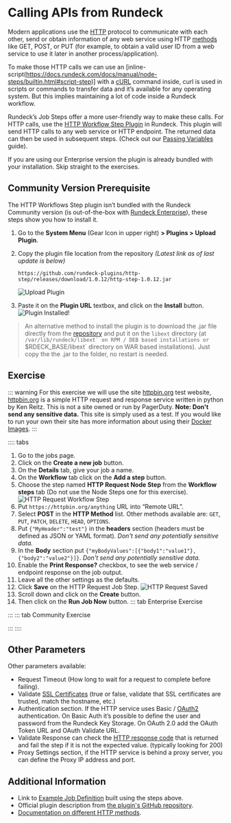# Calling APIs from Rundeck

Modern applications use the [HTTP](https://developer.mozilla.org/en-US/docs/Web/HTTP) protocol to communicate with each other, send or obtain information of any web service using HTTP [methods](https://developer.mozilla.org/en-US/docs/Web/HTTP/Methods) like GET, POST, or PUT (for example, to obtain a valid user ID from a web service to use it later in another process/application).

To make those HTTP calls we can use an [inline-script(https://docs.rundeck.com/docs/manual/node-steps/builtin.html#script-step)] with a [cURL](https://curl.se/) command inside, curl is used in scripts or commands to transfer data and it’s available for any operating system. But this implies maintaining a lot of code inside a Rundeck workflow.

Rundeck’s Job Steps offer a more user-friendly way to make these calls. For HTTP calls, use the [HTTP Workflow Step Plugin](https://resources.rundeck.com/plugins/rundeck-http-workflow-step-plugin/) in Rundeck. This plugin will send HTTP calls to any web service or HTTP endpoint.  The returned data can then be used in subsequent steps.  (Check out our [Passing Variables](/learning/howto/passing-variables) guide).

If you are using our Enterprise version the plugin is already bundled with your installation.  Skip straight to the exercises.

## Community Version Prerequisite

The HTTP Workflows Step plugin isn’t bundled with the Rundeck Community version (is out-of-the-box with [Rundeck Enterprise](https://www.rundeck.com/enterprise)), these steps show you
how to install it.

1. Go to the **System Menu** (Gear Icon in upper right) **> Plugins > Upload Plugin**.
1. Copy the plugin file location from the repository _(Latest link as of last update is below)_

    ```
    https://github.com/rundeck-plugins/http-step/releases/download/1.0.12/http-step-1.0.12.jar
    ```
    ![Upload Plugin](@assets/img/upload-plugin.png)
1. Paste it on the **Plugin URL** textbox, and click on the **Install** button.
    ![Plugin Installed!](@assets/img/plugin-installed.png)

> An alternative method to install the plugin is to download the .jar file directly from the [repository](https://github.com/rundeck-plugins/http-step/releases/download/1.0.12/http-step-1.0.12.jar) and put it on the `libext` directory (at ``/var/lib/rundeck/libext` on RPM / DEB based installations or ``$RDECK_BASE/libext` directory on WAR based installations). Just copy the the .jar to the folder, no restart is needed.

## Exercise
::: warning
For this exercise we will use the site [httpbin.org](http://httpbin.org/) test website, [httpbin.org](http://httpbin.org/) is a simple HTTP request and response service written in python by Ken Reitz. This is not a site owned or run by PagerDuty.  **Note: Don't send any sensitive data.** This site is simply used as a test.  If you would like to run your own their site has more information about using their [Docker Images](https://github.com/postmanlabs/httpbin#httpbin1-http-request--response-service).
:::

:::: tabs
1. Go to the jobs page.
1. Click on the **Create a new job** button.
1. On the **Details** tab, give your job a name.
1. On the **Workflow** tab click on the **Add a step** button.
1. Choose the step named **HTTP Request Node Step** from the **Workflow steps** tab (Do not use the Node Steps one for this exercise).
    ![HTTP Request Workflow Step](@assets/img/http-req-wf-step.png)
1. Put `https://httpbin.org/anything` URL into “Remote URL”.
1. Select **POST** in the **HTTP Method** list. Other methods available are: `GET`, `PUT`, `PATCH`, `DELETE`, `HEAD`, `OPTIONS`.
1. Put `{"MyHeader":"test"}` in the **headers** section (headers must be defined as JSON or YAML format). _Don't send any potentially sensitive data._
1. In the **Body** section put `{"myBodyValues":[{"body1":"value1"},{"body2":"value2"}]}`.  _Don't send any potentially sensitive data._
1. Enable the **Print Response?** checkbox, to see the web service / endpoint response on the job output.
1. Leave all the other settings as the defaults.
1. Click **Save** on the HTTP Request Job Step.
    ![HTTP Request Saved](@assets/img/howto-http-request-step.png)
1. Scroll down and click on the **Create** button.
1. Then click on the **Run Job Now** button.
::: tab Enterprise Exercise

:::
::: tab Community Exercise

:::
::::

## Other Parameters
Other parameters available:

- Request Timeout (How long to wait for a request to complete before failing).
- Validate [SSL Certificates](https://en.wikipedia.org/wiki/Transport_Layer_Security#Digital_certificates) (true or false, validate that SSL certificates are trusted, match the hostname, etc.)
- Authentication section. If the HTTP service uses Basic / [OAuth2](https://en.wikipedia.org/wiki/OAuth#OAuth_2.0_2) authentication. On Basic Auth it’s possible to define the user and password from the Rundeck Key Storage. On OAuth 2.0 add the OAuth Token URL and OAuth Validate URL.
- Validate Response can check the [HTTP response code](https://en.wikipedia.org/wiki/List_of_HTTP_status_codes) that is returned and fail the step if it is not the expected value. (typically looking for 200)
- Proxy Settings section, if the HTTP service is behind a proxy server, you can define the Proxy IP address and port.

## Additional Information

- Link to [Example Job Definition](https://github.com/rundeck/welcome-project-community/blob/main/runbooks/yaml/HowTos/Calling_APIs_from_Rundeck.yaml) built using the steps above.
- Official plugin description from [the plugin's GitHub repository](https://github.com/rundeck-plugins/http-step).
- [Documentation on different HTTP methods](https://developer.mozilla.org/en-US/docs/Web/HTTP/Methods).
